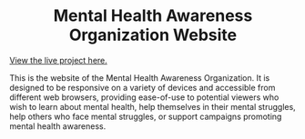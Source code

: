 # <div align="center">Mental Health Awareness Organization Website</div>

[View the live project here.](https://emoticare.onrender.com)

This is the website of the Mental Health Awareness Organization. It is designed to be responsive on a variety of devices and accessible from different web browsers, providing ease-of-use to potential viewers who wish to learn about mental health, help themselves in their mental struggles, help others who face mental struggles, or support campaigns promoting mental health awareness.
